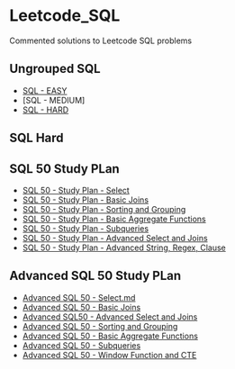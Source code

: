 # Leetcode_SQL

Commented solutions to Leetcode SQL problems 

## Ungrouped SQL 
- [SQL - EASY](https://github.com/AngryDataGirl/Leetcode_SQL/blob/main/SQL%20-%20EASY.md)
- [SQL - MEDIUM]
- [SQL - HARD](https://github.com/AngryDataGirl/Leetcode_SQL/blob/main/SQL%20-%20HARD.md)

## SQL Hard

## SQL 50 Study PLan
- [SQL 50 - Study Plan - Select](https://github.com/AngryDataGirl/Leetcode_SQL/blob/main/SQL%2050%20-%20Study%20Plan%20-%20Select.md)
- [SQL 50 - Study Plan - Basic Joins](https://github.com/AngryDataGirl/Leetcode_SQL/blob/main/SQL%2050%20-%20Study%20Plan%20-%20Basic%20Joins.md)
- [SQL 50 - Study Plan - Sorting and Grouping](https://github.com/AngryDataGirl/Leetcode_SQL/blob/main/SQL%2050%20-%20Study%20Plan%20-%20Sorting%20and%20Grouping.md)
- [SQL 50 - Study Plan - Basic Aggregate Functions](https://github.com/AngryDataGirl/Leetcode_SQL/blob/main/SQL%2050%20-%20Study%20Plan%20-%20Basic%20Aggregate%20Functions.md)
- [SQL 50 -  Study Plan - Subqueries](https://github.com/AngryDataGirl/Leetcode_SQL/blob/main/SQL%2050%20-%20%20Study%20Plan%20-%20Subqueries.md)
- [SQL 50 - Study Plan -  Advanced Select and Joins](https://github.com/AngryDataGirl/Leetcode_SQL/blob/main/SQL%2050%20-%20Study%20Plan%20-%20Advanced%20Select%20and%20Joins.md)
- [SQL 50 - Study Plan - Advanced String, Regex, Clause](https://github.com/AngryDataGirl/Leetcode_SQL/blob/main/SQL%2050%20-%20Study%20Plan%20-%20Advanced%20String,%20Regex,%20Clause.md)

## Advanced SQL 50 Study PLan
- [Advanced SQL 50 - Select.md](https://github.com/AngryDataGirl/Leetcode_SQL/blob/main/Advanced%20SQL%2050%20-%20Select.md)
- [Advanced SQL 50 - Basic Joins](https://github.com/AngryDataGirl/Leetcode_SQL/blob/main/Advanced%20SQL%2050%20-%20Basic%20Joins.md)
- [Advanced SQL50 - Advanced Select and Joins](https://github.com/AngryDataGirl/Leetcode_SQL/blob/main/Advanced%20SQL50%20-%20Advanced%20Select%20and%20Joins.md)
- [Advanced SQL 50 - Sorting and Grouping](https://github.com/AngryDataGirl/Leetcode_SQL/blob/main/Advanced%20SQL%2050%20-%20Sorting%20and%20Grouping.md)
- [Advanced SQL 50 - Basic Aggregate Functions](https://github.com/AngryDataGirl/Leetcode_SQL/blob/main/Advanced%20SQL%2050%20-%20Basic%20Aggregate%20Functions.md)
- [Advanced SQL 50 - Subqueries](https://github.com/AngryDataGirl/Leetcode_SQL/blob/main/Advanced%20SQL%2050%20-%20Subqueries.md)
- [Advanced SQL 50 - Window Function and CTE](https://github.com/AngryDataGirl/Leetcode_SQL/blob/main/Advanced%20SQL%2050%20-%20Window%20Function%20and%20CTE.md)
